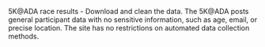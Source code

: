 5K@ADA race results - Download and clean the data.
The 5K@ADA posts general participant data with no sensitive information, such as age, email, or precise location. The site has no restrictions on automated data collection methods.
